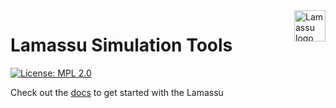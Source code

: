 <a href="https://www.lamassu.io/">
     <img src="https://www.lamassu.io/assets/brand/lamassu-brand.png" alt="Lamassu logo" title="Lamassu" align="right" height="50" />
</a>

Lamassu Simulation Tools
===================
[![License: MPL 2.0](https://img.shields.io/badge/License-MPL%202.0-blue.svg)](http://www.mozilla.org/MPL/2.0/index.txt)

Check out the [docs](https://www.lamassu.io) to get started with the Lamassu
